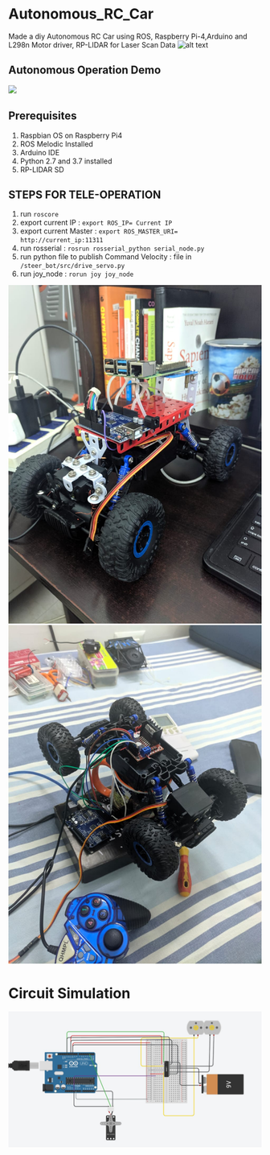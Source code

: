 # Autonomous_RC_Car
Made a diy Autonomous RC Car using ROS, Raspberry Pi-4,Arduino and L298n Motor driver, RP-LIDAR for Laser Scan Data
![alt text](https://lh3.googleusercontent.com/ygYSRw36hOCKKH4Lk4oOrR2HaGkdY2ZuQ602AKA42sG8EUZHb7hV3Ep5kBDc2HipGqUMnzeBPcauVIJP7mrwfGovMjKOUDWmJE0hmHUIcljiQ5mY3ZeV_KEDp4pD4u2ETWpPPy4c0pAY_88a1jvYbkOrImVSGyL1R6Umc4v9Rk3pU0bqtKHlekr_7pC4Nf5duo7lQD08hQ3GtBSH_jG62cTlr0D6uBgI3d8aCjfriTWkH0qnPG2e46vWDuxlatPvQehVbRzrTLIcC_UMiaA_ilD64iAhaW7UbZVjudeDnsaleJjucJkk-H_ovjxuDjWIVo_Jv5RRxHXmqq5WXZW7IPWQIPNs4Msqz066cmLK5AebeMQ9aTvPb_xcaSAByZcxzqPUS3fvRrAxQOKFtnT3f_6fmtsXmQ22-hx0y3XwdFJ-4e7BPvRU5Ji6wkRZ9rVUs9TYHF_OcBNpwvb4G7eXGOGMhPGodU4k98pvVYGmfECnxhDyxaBhVo6LG7YKWr4gBK8wumo5CAqatYBIE4pPkztPQuvlaBb6Su4tiHH0cZ4pmms6X0HCe7bzt9Z1cH_vUKpruaOzctwSvdTzLZt-uVlU6XtFzG5372BBhwGEctE9LFpJLvBAa9Ay_HMKOLXhuftb_gNJL_v0ukcUm1apcfZ7G2KtuQBzdBFQz6Q2WHe2lp1Ochq35Xb3BDH8w-kgN9X9OaacdKCi0ROodEjAg3Auyw=w1343-h1007-no?authuser=0)
## Autonomous Operation Demo
![](https://media.giphy.com/media/CgzvksdqT9sIw3DqEJ/giphy.gif)
## Prerequisites
1. Raspbian OS on Raspberry Pi4
2. ROS Melodic Installed
3. Arduino IDE
4. Python 2.7 and 3.7 installed
5. RP-LIDAR SD

## STEPS FOR TELE-OPERATION
1. run `roscore`
2. export current IP : `export ROS_IP= Current IP`
3. export current Master : `export ROS_MASTER_URI= http://current_ip:11311`
4. run rosserial : `rosrun rosserial_python serial_node.py`
5. run python file to publish Command Velocity : file in `/steer_bot/src/drive_servo.py`
6. run joy_node : `rorun joy joy_node`

![alt text](./13.jpeg "Title")
![alt text](./12.jpeg "Title")
# Circuit Simulation
![alt text](./11.jpeg "Title")
